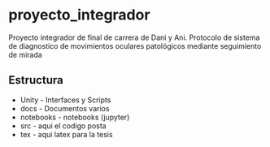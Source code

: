 # proyecto_integrador
Proyecto integrador de final de carrera de Dani y Ani. Protocolo de sistema de diagnostico de movimientos oculares patológicos mediante seguimiento de mirada


## Estructura 
 * Unity - Interfaces y Scripts
 * docs -  Documentos varios
 * notebooks - notebooks (jupyter)
 * src - aqui el codigo posta
 * tex - aqui latex para la tesis
